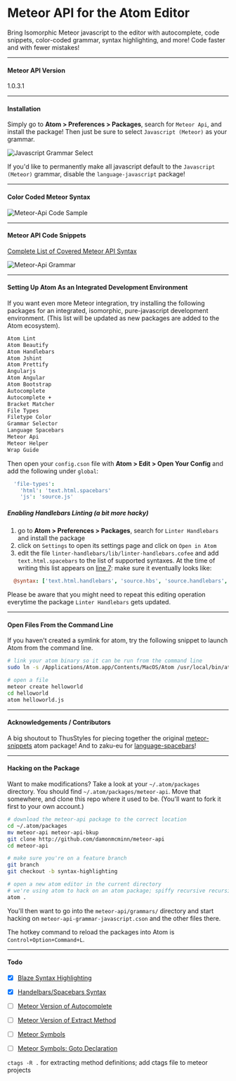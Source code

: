 Meteor API for the Atom Editor
=======================================

Bring Isomorphic Meteor javascript to the editor with autocomplete, code snippets, color-coded grammar, syntax highlighting, and more!  Code faster and with fewer mistakes!  

---------------------------------------
#### Meteor API Version  

1.0.3.1

---------------------------------------
#### Installation  

Simply go to **Atom > Preferences > Packages**, search for ``Meteor Api``, and install the package!  Then just be sure to select ``Javascript (Meteor)`` as your grammar.

![Javascript Grammar Select](https://raw.githubusercontent.com/awatson1978/meteor-api/master/screenshots/javascript-meteor-select.png)  


If you'd like to permanently make all javascript default to the ``Javascript (Meteor)`` grammar, disable the ``language-javascript`` package!

---------------------------------------
#### Color Coded Meteor Syntax  

![Meteor-Api Code Sample](https://raw.githubusercontent.com/awatson1978/meteor-api/master/screenshots/code-sample.png)  


---------------------------------------
#### Meteor API Code Snippets  

[Complete List of Covered Meteor API Syntax](https://github.com/awatson1978/meteor-api/blob/master/api.md)

![Meteor-Api Grammar](https://raw.githubusercontent.com/awatson1978/meteor-api/master/screenshots/grammar-snippets.png)  



---------------------------------------
#### Setting Up Atom As an Integrated Development Environment

If you want even more Meteor integration, try installing the following packages for an integrated, isomorphic, pure-javascript development environment.  (This list will be updated as new packages are added to the Atom ecosystem).  

````sh
Atom Lint
Atom Beautify
Atom Handlebars
Atom Jshint
Atom Prettify
Angularjs
Atom Angular
Atom Bootstrap
Autocomplete
Autocomplete +
Bracket Matcher
File Types
Filetype Color
Grammar Selector
Language Spacebars
Meteor Api
Meteor Helper
Wrap Guide
````

Then open your `config.cson` file with **Atom > Edit > Open Your Config** and add the following under `global`:

````cson
  'file-types':
    'html': 'text.html.spacebars'
    'js': 'source.js'
````

##### Enabling Handlebars Linting (a bit more hacky)

1. go to **Atom > Preferences > Packages**, search for ``Linter Handlebars`` and install the package
2. click on `Settings` to open its settings page and click on ``Open in Atom``
3. edit the file `linter-handlebars/lib/linter-handlebars.cofee` and add `text.html.spacebars` to the list of supported syntaxes. At the time of writing this list appears on [line 7](https://github.com/AtomLinter/linter-handlebars/blob/master/lib/linter-handlebars.coffee#L7): make sure it eventually looks like:

````coffeescript
  @syntax: ['text.html.handlebars', 'source.hbs', 'source.handlebars', 'text.html.spacebars']
````

Please be aware that you might need to repeat this editing operation everytime the package  ``Linter Handlebars`` gets updated.

---------------------------------------
#### Open Files From the Command Line

If you haven't created a symlink for atom, try the following snippet to launch Atom from the command line.  

````sh
# link your atom binary so it can be run from the command line
sudo ln -s /Applications/Atom.app/Contents/MacOS/Atom /usr/local/bin/atom

# open a file
meteor create helloworld
cd helloworld
atom helloworld.js
````


---------------------------------------
#### Acknowledgements / Contributors

A big shoutout to ThusStyles for piecing together the original [meteor-snippets](https://github.com/ThusStyles/meteor-snippets) atom package!  And to zaku-eu for [language-spacebars](https://atom.io/packages/language-spacebars)!

---------------------------------------
#### Hacking on the Package

Want to make modifications?  Take a look at your ``~/.atom/packages`` directory.  You should find ``~/.atom/packages/meteor-api``.  Move that somewhere, and clone this repo where it used to be.  (You'll want to fork it first to your own account.)

````sh
# download the meteor-api package to the correct location
cd ~/.atom/packages
mv meteor-api meteor-api-bkup
git clone http://github.com/damonmcminn/meteor-api
cd meteor-api

# make sure you're on a feature branch 
git branch
git checkout -b syntax-highlighting

# open a new atom editor in the current directory
# we're using atom to hack on an atom package; spiffy recursive recursive!
atom .  
```` 
You'll then want to go into the ``meteor-api/grammars/`` directory and start hacking on ``meteor-api-grammar-javascript.cson`` and the other files there.  

The hotkey command to reload the packages into Atom is ``Control+Option+Command+L``.  


---------------------------------------
#### Todo

- [x] [Blaze Syntax Highlighting](http://stackoverflow.com/questions/22363070/how-do-i-make-a-default-syntax-by-filetype-in-atom-text-editor)  
- [x] [Handelbars/Spacebars Syntax](https://atom.io/packages/atom-handlebars)  
- [ ] [Meteor Version of Autocomplete](https://atom.io/packages/autocomplete-plus)  
- [ ] [Meteor Version of Extract Method](https://atom.io/packages/extract-method)  
- [ ] [Meteor Symbols](https://github.com/atom/symbols-view)  
- [ ] [Meteor Symbols: Goto Declaration](https://github.com/atom/symbols-view/issues/9)  


``ctags -R .`` for extracting method definitions; add ctags file to meteor projects
